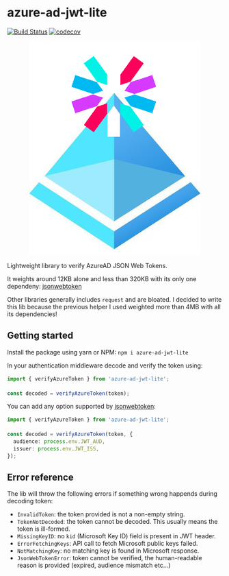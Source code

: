 # azure-ad-jwt-lite
[![Build Status](https://travis-ci.org/MarioArnt/azure-ad-jwt-lite.svg?branch=master)](https://travis-ci.org/MarioArnt/azure-ad-jwt-lite)
[![codecov](https://codecov.io/gh/MarioArnt/azure-ad-jwt-lite/branch/master/graph/badge.svg)](https://codecov.io/gh/MarioArnt/azure-ad-jwt-lite)

<p align="center">
  <img src="https://github.com/MarioArnt/azure-ad-jwt-lite/blob/master/logo.png?raw=true" alt="Logo"/>
</p>

Lightweight library to verify AzureAD JSON Web Tokens.

It weights around 12KB alone and less than 320KB with its only one dependeny: [jsonwebtoken](https://www.npmjs.com/package/jsonwebtoken)

Other libraries generally includes `request` and are bloated. I decided to write this lib because the previous helper I used weighted more than 4MB with all its dependencies!

## Getting started

Install the package using yarn or NPM: `npm i azure-ad-jwt-lite`

In your authentication middleware decode and verify the token using:

```typescript
import { verifyAzureToken } from 'azure-ad-jwt-lite';

const decoded = verifyAzureToken(token);
```

You can add any option supported by [jsonwebtoken](https://www.npmjs.com/package/jsonwebtoken):

```typescript
import { verifyAzureToken } from 'azure-ad-jwt-lite';

const decoded = verifyAzureToken(token, {
  audience: process.env.JWT_AUD,
  issuer: process.env.JWT_ISS,
});
```

## Error reference

The lib will throw the following errors if something wrong happends during decoding token:

 * `InvalidToken`: the token provided is not a non-empty string.
 * `TokenNotDecoded`: the token cannot be decoded. This usually means the token is ill-formed.
 * `MissingKeyID`: no `kid` (Microsoft Key ID) field is present in JWT header.
 * `ErrorFetchingKeys`: API call to fetch Microsoft public keys failed.
 * `NotMatchingKey`: no matching key is found in Microsoft response.
 * `JsonWebTokenError`: token cannot be verified, the human-readable reason is provided (expired, audience mismatch etc...)
